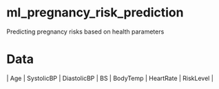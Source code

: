 # ml_pregnancy_risk_prediction
Predicting pregnancy risks based on health parameters

# Data
| Age |	SystolicBP |	DiastolicBP |	BS	| BodyTemp |	HeartRate |	RiskLevel |
